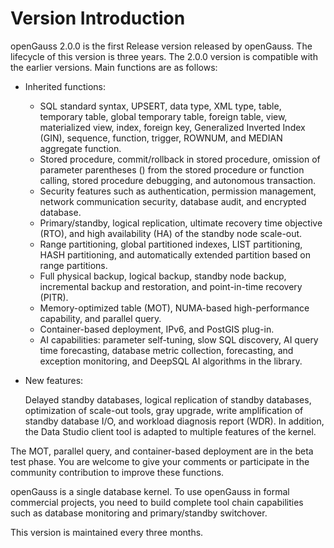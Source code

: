 # Version Introduction<a name="EN-US_TOPIC_0289899200"></a>

openGauss 2.0.0 is the first Release version released by openGauss. The lifecycle of this version is three years. The 2.0.0 version is compatible with the earlier versions. Main functions are as follows:

-   Inherited functions:
    -   SQL standard syntax, UPSERT, data type, XML type, table, temporary table, global temporary table, foreign table, view, materialized view, index, foreign key, Generalized Inverted Index \(GIN\), sequence, function, trigger, ROWNUM, and MEDIAN aggregate function.
    -   Stored procedure, commit/rollback in stored procedure, omission of parameter parentheses \(\) from the stored procedure or function calling, stored procedure debugging, and autonomous transaction.
    -   Security features such as authentication, permission management, network communication security, database audit, and encrypted database.
    -   Primary/standby, logical replication, ultimate recovery time objective \(RTO\), and high availability \(HA\) of the standby node scale-out.
    -   Range partitioning, global partitioned indexes, LIST partitioning, HASH partitioning, and automatically extended partition based on range partitions.
    -   Full physical backup, logical backup, standby node backup, incremental backup and restoration, and point-in-time recovery \(PITR\).
    -   Memory-optimized table \(MOT\), NUMA-based high-performance capability, and parallel query.
    -   Container-based deployment, IPv6, and PostGIS plug-in.
    -   AI capabilities: parameter self-tuning, slow SQL discovery, AI query time forecasting, database metric collection, forecasting, and exception monitoring, and DeepSQL AI algorithms in the library.

-   New features:

    Delayed standby databases, logical replication of standby databases, optimization of scale-out tools, gray upgrade, write amplification of standby database I/O, and workload diagnosis report \(WDR\). In addition, the Data Studio client tool is adapted to multiple features of the kernel.


The MOT, parallel query, and container-based deployment are in the beta test phase. You are welcome to give your comments or participate in the community contribution to improve these functions.

openGauss is a single database kernel. To use openGauss in formal commercial projects, you need to build complete tool chain capabilities such as database monitoring and primary/standby switchover.

This version is maintained every three months.

